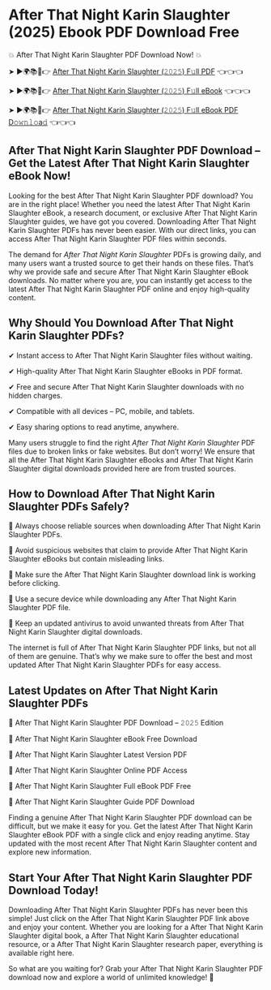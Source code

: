 # After That Night Karin Slaughter (2025) Ebook PDF Download Free

💥 After That Night Karin Slaughter PDF Download Now! 💥

➤ ►🌍📚📱👉 [After That Night Karin Slaughter (𝟸𝟶𝟸𝟻) F𝚞ll PDF](https://getpdf.xyz/after-that-night-karin-slaughter) 👈👈👈


➤ ►🌍📚📱👉 [After That Night Karin Slaughter (𝟸𝟶𝟸𝟻) F𝚞ll eBook](https://getpdf.xyz/after-that-night-karin-slaughter) 👈👈👈


➤ ►🌍📚📱👉 [After That Night Karin Slaughter (𝟸𝟶𝟸𝟻) F𝚞ll eBook PDF D𝚘𝚠𝚗𝚕𝚘a𝚍](https://getpdf.xyz/after-that-night-karin-slaughter) 👈👈👈


## After That Night Karin Slaughter PDF Download – Get the Latest After That Night Karin Slaughter eBook Now!

Looking for the best After That Night Karin Slaughter PDF download? You are in the right place! Whether you need the latest After That Night Karin Slaughter eBook, a research document, or exclusive After That Night Karin Slaughter guides, we have got you covered. Downloading After That Night Karin Slaughter PDFs has never been easier. With our direct links, you can access After That Night Karin Slaughter PDF files within seconds.

The demand for *After That Night Karin Slaughter* PDFs is growing daily, and many users want a trusted source to get their hands on these files. That’s why we provide safe and secure After That Night Karin Slaughter eBook downloads. No matter where you are, you can instantly get access to the latest After That Night Karin Slaughter PDF online and enjoy high-quality content.

## Why Should You Download After That Night Karin Slaughter PDFs?

✔ Instant access to After That Night Karin Slaughter files without waiting.

✔ High-quality After That Night Karin Slaughter eBooks in PDF format.

✔ Free and secure After That Night Karin Slaughter downloads with no hidden charges.

✔ Compatible with all devices – PC, mobile, and tablets.

✔ Easy sharing options to read anytime, anywhere.

Many users struggle to find the right *After That Night Karin Slaughter* PDF files due to broken links or fake websites. But don’t worry! We ensure that all the After That Night Karin Slaughter eBooks and After That Night Karin Slaughter digital downloads provided here are from trusted sources.

## How to Download After That Night Karin Slaughter PDFs Safely?

📌 Always choose reliable sources when downloading After That Night Karin Slaughter PDFs.

📌 Avoid suspicious websites that claim to provide After That Night Karin Slaughter eBooks but contain misleading links.

📌 Make sure the After That Night Karin Slaughter download link is working before clicking.

📌 Use a secure device while downloading any After That Night Karin Slaughter PDF file.

📌 Keep an updated antivirus to avoid unwanted threats from After That Night Karin Slaughter digital downloads.

The internet is full of After That Night Karin Slaughter PDF links, but not all of them are genuine. That’s why we make sure to offer the best and most updated After That Night Karin Slaughter PDFs for easy access.

## Latest Updates on After That Night Karin Slaughter PDFs

🔹 After That Night Karin Slaughter PDF Download – 𝟸𝟶𝟸𝟻 Edition

🔹 After That Night Karin Slaughter eBook Free Download

🔹 After That Night Karin Slaughter Latest Version PDF

🔹 After That Night Karin Slaughter Online PDF Access

🔹 After That Night Karin Slaughter Full eBook PDF Free

🔹 After That Night Karin Slaughter Guide PDF Download

Finding a genuine After That Night Karin Slaughter PDF download can be difficult, but we make it easy for you. Get the latest After That Night Karin Slaughter eBook PDF with a single click and enjoy reading anytime. Stay updated with the most recent After That Night Karin Slaughter content and explore new information.

## Start Your After That Night Karin Slaughter PDF Download Today!

Downloading After That Night Karin Slaughter PDFs has never been this simple! Just click on the After That Night Karin Slaughter PDF link above and enjoy your content. Whether you are looking for a After That Night Karin Slaughter digital book, a After That Night Karin Slaughter educational resource, or a After That Night Karin Slaughter research paper, everything is available right here.

So what are you waiting for? Grab your After That Night Karin Slaughter PDF download now and explore a world of unlimited knowledge! 🚀